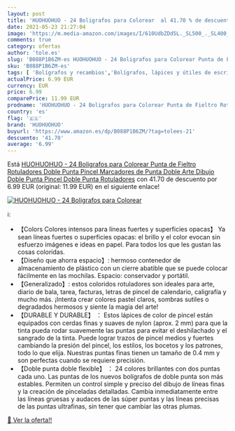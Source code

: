 ```yaml
---
layout: post
title: 'HUOHUOHUO - 24 Boligrafos para Colorear  al 41.70 % de descuento'
date: 2021-05-23 21:27:04
image: 'https://m.media-amazon.com/images/I/610UdbZDd5L._SL500_._SL400_.jpg'
comments: true
category: ofertas
author: 'tole.es'
slug: 'B088P1B6ZM-es HUOHUOHUO - 24 Boligrafos para Colorear Punta de Fieltro...'
sku: 'B088P1B6ZM-es'
tags: [ 'Bolígrafos y recambios','Bolígrafos, lápices y útiles de escritura','Oficina y papelería','Rotuladores de punta fina','boligrafos','colorear','huohuohuo','rotuladores', ]
actualPrice: 6.99 EUR
currency: EUR
price: 6.99
comparePrice: 11.99 EUR
prodname: 'HUOHUOHUO - 24 Boligrafos para Colorear Punta de Fieltro Rotuladores Doble Punta Pincel Marcadores de Punta Doble Arte Dibujo Doble Punta Pincel Doble Punta Rotuladores'
country: 'es'
flag: '🇪🇸'
brand: 'HUOHUOHUO'
buyurl: 'https://www.amazon.es/dp/B088P1B6ZM/?tag=tolees-21'
descuento: '41.70'
average: '6.99'
---
```


Está [HUOHUOHUO - 24 Boligrafos para Colorear Punta de Fieltro Rotuladores Doble Punta Pincel Marcadores de Punta Doble Arte Dibujo Doble Punta Pincel Doble Punta Rotuladores](https://www.amazon.es/dp/B088P1B6ZM/?tag=tolees-21) con 41.70 de descuento por 6.99 EUR (original: 11.99 EUR) en el siguiente enlace!

[![HUOHUOHUO - 24 Boligrafos para Colorear ](https://m.media-amazon.com/images/I/610UdbZDd5L._SL500_._SL400_.jpg)](https://www.amazon.es/dp/B088P1B6ZM/?tag=tolees-21)

ℹ️:

- 【Colors Colores intensos para líneas fuertes y superficies opacas】 Ya sean líneas fuertes o superficies opacas: el brillo y el color evocan sin esfuerzo imágenes e ideas en papel. Para todos los que les gustan las cosas coloridas.
- 【Diseño que ahorra espacio】: hermoso contenedor de almacenamiento de plástico con un cierre abatible que se puede colocar fácilmente en las mochilas. Espacio: conservador y portátil.
- 【Generalizado】: estos coloridos rotuladores son ideales para arte, diario de bala, tarea, facturas, letras de pincel de calendario, caligrafía y mucho más. ¡Intenta crear colores pastel claros, sombras sutiles o degradados hermosos y siente la magia del arte!
- 【DURABLE Y DURABLE】 ： Estos lápices de color de pincel están equipados con cerdas finas y suaves de nylon (aprox. 2 mm) para que la tinta pueda rodar suavemente las puntas para evitar el deshilachado y el sangrado de la tinta. Puede lograr trazos de pincel medios y fuertes cambiando la presión del pincel, los estilos, los bocetos y los patrones, todo lo que elija. Nuestras puntas finas tienen un tamaño de 0.4 mm y son perfectas cuando se requiere precisión.
- 【Doble punta doble flexible】 ： 24 colores brillantes con dos puntas cada uno. Las puntas de los nuevos bolígrafos de doble punta son más estables. Permiten un control simple y preciso del dibujo de líneas finas y la creación de pinceladas detalladas. Cambia inmediatamente entre las líneas gruesas y audaces de las súper puntas y las líneas precisas de las puntas ultrafinas, sin tener que cambiar las otras plumas.

[🛒 Ver la oferta!!](https://www.amazon.es/dp/B088P1B6ZM/?tag=tolees-21)
